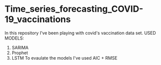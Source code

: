 # Time_series_forecasting_COVID-19_vaccinations
 In this repository I've been playing with covid's vaccination data set. 
 USED MODELS:
1) SARIMA
2) Prophet
3) LSTM
To evaulate the models I've used AIC + RMSE
